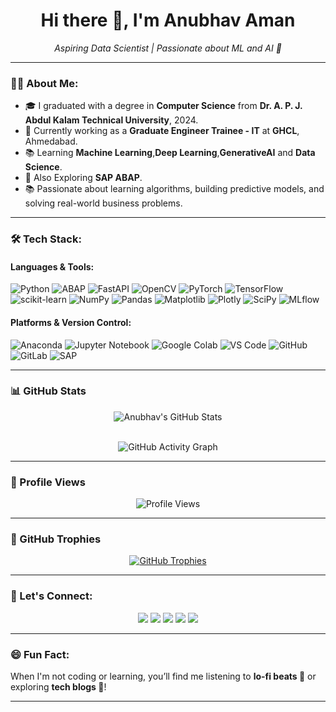 <h1 align="center">Hi there 👋, I'm Anubhav Aman</h1>
<p align="center">
  <em>Aspiring Data Scientist | Passionate about ML and AI 🚀</em>
</p>

---

### 👨‍💻 About Me:
- 🎓 I graduated with a degree in **Computer Science** from **Dr. A. P. J. Abdul Kalam Technical University**, 2024.
- 💼 Currently working as a **Graduate Engineer Trainee - IT** at **GHCL**, Ahmedabad.
- 📚 Learning **Machine Learning**,**Deep Learning**,**GenerativeAI** and **Data Science**.
- 🌱 Also Exploring **SAP ABAP**.
- 📚 Passionate about learning algorithms, building predictive models, and solving real-world business problems.



---

### 🛠 Tech Stack:
#### Languages & Tools:
![Python](https://img.shields.io/badge/-Python-3776AB?style=flat&logo=python&logoColor=white)
![ABAP](https://img.shields.io/badge/-SAP%20ABAP-0A2C56?style=flat&logo=sap&logoColor=white)
![FastAPI](https://img.shields.io/badge/-FastAPI-009688?style=flat&logo=fastapi&logoColor=white)
![OpenCV](https://img.shields.io/badge/-OpenCV-5C3EE8?style=flat&logo=opencv&logoColor=white)
![PyTorch](https://img.shields.io/badge/-PyTorch-EE4C2C?style=flat&logo=pytorch&logoColor=white)
![TensorFlow](https://img.shields.io/badge/-TensorFlow-FF6F00?style=flat&logo=tensorflow&logoColor=white)
![scikit-learn](https://img.shields.io/badge/-Scikit%20Learn-F7931E?style=flat&logo=scikitlearn&logoColor=white)
![NumPy](https://img.shields.io/badge/-NumPy-013243?style=flat&logo=numpy&logoColor=white)
![Pandas](https://img.shields.io/badge/-Pandas-150458?style=flat&logo=pandas&logoColor=white)
![Matplotlib](https://img.shields.io/badge/-Matplotlib-00589C?style=flat&logo=matplotlib&logoColor=white)
![Plotly](https://img.shields.io/badge/-Plotly-3F4F75?style=flat&logo=plotly&logoColor=white)
![SciPy](https://img.shields.io/badge/-SciPy-8CAAE6?style=flat&logo=scipy&logoColor=white)
![MLflow](https://img.shields.io/badge/-MLflow-0194E2?style=flat&logo=mlflow&logoColor=white)


#### Platforms & Version Control:
![Anaconda](https://img.shields.io/badge/-Anaconda-44A833?style=flat&logo=anaconda&logoColor=white)
![Jupyter Notebook](https://img.shields.io/badge/-Jupyter%20Notebook-F37626?style=flat&logo=jupyter&logoColor=white)
![Google Colab](https://img.shields.io/badge/-Google%20Colab-F9AB00?style=flat&logo=googlecolab&logoColor=white)
![VS Code](https://img.shields.io/badge/-VS%20Code-007ACC?style=flat&logo=visual-studio-code&logoColor=white)
![GitHub](https://img.shields.io/badge/-GitHub-181717?style=flat&logo=github&logoColor=white)
![GitLab](https://img.shields.io/badge/-GitLab-FC6D26?style=flat&logo=gitlab&logoColor=white)
![SAP](https://img.shields.io/badge/-SAP-0A2C56?style=flat&logo=sap&logoColor=white)

---

### 📊 GitHub Stats

<p align="center">
  <img src="https://github-readme-stats.vercel.app/api?username=anubhavaman&show_icons=true&theme=radical&count_private=true" alt="Anubhav's GitHub Stats" />
</p>

<p align="center">
  <br>
  <img src="https://github-readme-activity-graph.vercel.app/graph?username=anubhavaman&theme=react-dark" alt="GitHub Activity Graph" />  
</p>

---

### 👀 Profile Views

<p align="center">
  <img src="https://komarev.com/ghpvc/?username=AnubhavAman&label=PROFILE+VIEWS&color=blue&style=for-the-badge" alt="Profile Views"/>
</p>

---

### 🌟 GitHub Trophies

<p align="center">
  <a href="https://github.com/ryo-ma/github-profile-trophy">
    <img src="https://github-profile-trophy.vercel.app/?username=AnubhavAman&theme=radical&row=1&column=6" alt="GitHub Trophies" />
  </a>
</p>




---

### 🤝 Let's Connect:
<p align="center">
  <a href="mailto:anubhavaman@gmail.com"><img src="https://img.shields.io/badge/-Email-D14836?style=flat&logo=gmail&logoColor=white"></a>
  <a href="https://www.linkedin.com/in/anubhav-aman"><img src="https://img.shields.io/badge/-LinkedIn-0077B5?style=flat&logo=linkedin&logoColor=white"></a>
  <a href="https://github.com/anubhavaman"><img src="https://img.shields.io/badge/-GitHub-181717?style=flat&logo=github&logoColor=white"></a>
  <a href="https://www.geeksforgeeks.org/user/anubhavaman92/"><img src="https://img.shields.io/badge/-GeeksforGeeks-2F8D46?style=flat&logo=geeksforgeeks&logoColor=white"></a>
  <a href="https://www.credly.com/users/anubhav-aman.53ecfd1c"><img src="https://img.shields.io/badge/-Credly-0077B5?style=flat&logo=credly&logoColor=white"></a>
  
</p>

---

### 😄 Fun Fact:
When I'm not coding or learning, you’ll find me listening to **lo-fi beats 🎵** or exploring **tech blogs 📖**!

---
